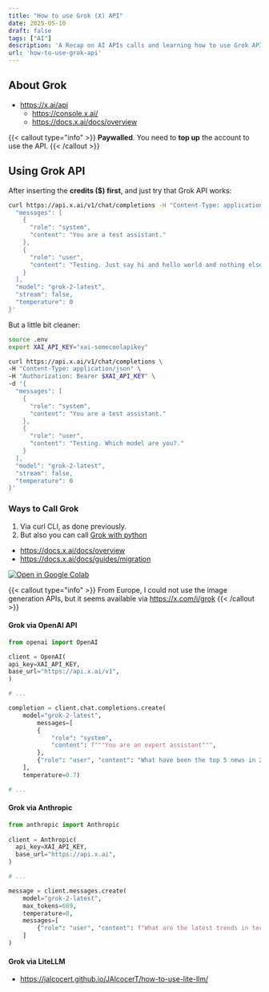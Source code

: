 ```yaml
---
title: "How to use Grok (X) API"
date: 2025-05-10
draft: false
tags: ["AI"]
description: 'A Recap on AI APIs calls and learning how to use Grok API'
url: 'how-to-use-grok-api'
---
```


## About Grok

* https://x.ai/api
    * https://console.x.ai/
    * https://docs.x.ai/docs/overview

{{< callout type="info" >}}
**Paywalled**. You need to **top up** the account to use the API.
{{< /callout >}}

## Using Grok API

After inserting the **credits ($) first**, and just try that Grok API works:


```sh
curl https://api.x.ai/v1/chat/completions -H "Content-Type: application/json" -H "Authorization: Bearer xai-somecoolapikey" -d '{
  "messages": [
    {
      "role": "system",
      "content": "You are a test assistant."
    },
    {
      "role": "user",
      "content": "Testing. Just say hi and hello world and nothing else."
    }
  ],
  "model": "grok-2-latest",
  "stream": false,
  "temperature": 0
}'
```

But a little bit cleaner:

```sh
source .env
export XAI_API_KEY="xai-somecoolapikey"
```

```sh
curl https://api.x.ai/v1/chat/completions \
-H "Content-Type: application/json" \
-H "Authorization: Bearer $XAI_API_KEY" \
-d '{
  "messages": [
    {
      "role": "system",
      "content": "You are a test assistant."
    },
    {
      "role": "user",
      "content": "Testing. Which model are you?."
    }
  ],
  "model": "grok-2-latest",
  "stream": false,
  "temperature": 0
}'
```

### Ways to Call Grok

1. Via curl CLI, as done previously.
2. But also you can call [Grok with python](https://github.com/JAlcocerT/Streamlit-AIssistant/blob/main/Z_Tests/Grok_API/grok_calls.ipynb)

* https://docs.x.ai/docs/overview
* https://docs.x.ai/docs/guides/migration

[![Open in Google Colab](https://colab.research.google.com/assets/colab-badge.svg)](https://colab.research.google.com/github/JAlcocerT/Streamlit-AIssistant/blob/main/Z_Tests/Grok_API/grok_calls.ipynb)

{{< callout type="info" >}}
From Europe, I could not use the image generation APIs, but it seems available via https://x.com/i/grok
{{< /callout >}}

#### Grok via OpenAI API

```py
from openai import OpenAI

client = OpenAI(
api_key=XAI_API_KEY,
base_url="https://api.x.ai/v1",
)

# ...

completion = client.chat.completions.create(
    model="grok-2-latest",
        messages=[
        {
            "role": "system",
            "content": f"""You are an expert assistant""",
        },
        {"role": "user", "content": "What have been the top 5 news in 2025?"}
    ],
    temperature=0.7)

# ...
```



#### Grok via Anthropic

```py
from anthropic import Anthropic
    
client = Anthropic(
  api_key=XAI_API_KEY,
  base_url="https://api.x.ai",
)

# ...

message = client.messages.create(
    model="grok-2-latest",
    max_tokens=689,
    temperature=0,
    messages=[
        {"role": "user", "content": f"What are the latest trends in tech?"}
    ]
)
```

#### Grok via LiteLLM

* https://jalcocert.github.io/JAlcocerT/how-to-use-lite-llm/